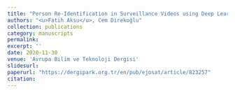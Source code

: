 ```yaml
---
title: "Person Re-Identification in Surveillance Videos using Deep Learning based Body Part Partition and Gaussian Filtering"
authors: "<u>Fatih Aksu</u>, Cem Direkoğlu"
collection: publications
category: manuscripts
permalink: 
excerpt: ''
date: 2020-11-30
venue: 'Avrupa Bilim ve Teknoloji Dergisi'
slidesurl: 
paperurl: "https://dergipark.org.tr/en/pub/ejosat/article/823257"
citation: 
---
```

